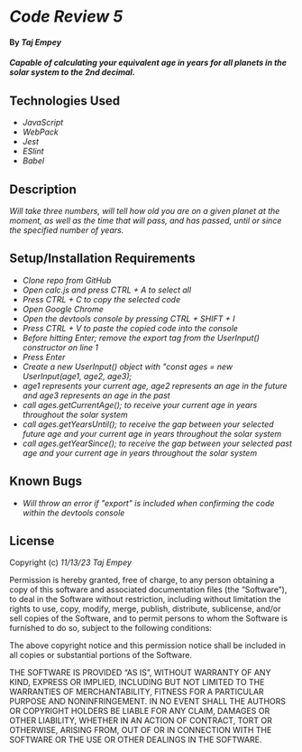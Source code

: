 # _Code Review 5_

#### By _**Taj Empey**_

#### _Capable of calculating your equivalent age in years for all planets in the solar system to the 2nd decimal._

## Technologies Used

- _JavaScript_
- _WebPack_
- _Jest_
- _ESlint_
- _Babel_

## Description

_Will take three numbers, will tell how old you are on a given planet at the moment, as well as the time that will pass, and has passed, until or since the specified number of years._

## Setup/Installation Requirements

- _Clone repo from GitHub_
- _Open calc.js and press CTRL + A to select all_
- _Press CTRL + C to copy the selected code_
- _Open Google Chrome_
- _Open the devtools console by pressing CTRL + SHIFT + I_
- _Press CTRL + V to paste the copied code into the console_
- _Before hitting Enter; remove the export tag from the UserInput() constructor on line 1_
- _Press Enter_
- _Create a new UserInput() object with "const ages = new UserInput(age1, age2, age3);_
- _age1 represents your current age, age2 represents an age in the future and age3 represents an age in the past_
- _call ages.getCurrentAge(); to receive your current age in years throughout the solar system_
- _call ages.getYearsUntil(); to receive the gap between your selected future age and your current age in years throughout the solar system_
- _call ages.getYearSince(); to receive the gap between your selected past age and your current age in years throughout the solar system_


## Known Bugs

- _Will throw an error if "export" is included when confirming the code within the devtools console_

## License

Copyright (c) _11/13/23_ _Taj Empey_

Permission is hereby granted, free of charge, to any person obtaining a copy of this software and associated documentation files (the “Software”), to deal in the Software without restriction, including without limitation the rights to use, copy, modify, merge, publish, distribute, sublicense, and/or sell copies of the Software, and to permit persons to whom the Software is furnished to do so, subject to the following conditions:

The above copyright notice and this permission notice shall be included in all copies or substantial portions of the Software.

THE SOFTWARE IS PROVIDED “AS IS”, WITHOUT WARRANTY OF ANY KIND, EXPRESS OR IMPLIED, INCLUDING BUT NOT LIMITED TO THE WARRANTIES OF MERCHANTABILITY, FITNESS FOR A PARTICULAR PURPOSE AND NONINFRINGEMENT. IN NO EVENT SHALL THE AUTHORS OR COPYRIGHT HOLDERS BE LIABLE FOR ANY CLAIM, DAMAGES OR OTHER LIABILITY, WHETHER IN AN ACTION OF CONTRACT, TORT OR OTHERWISE, ARISING FROM, OUT OF OR IN CONNECTION WITH THE SOFTWARE OR THE USE OR OTHER DEALINGS IN THE SOFTWARE.